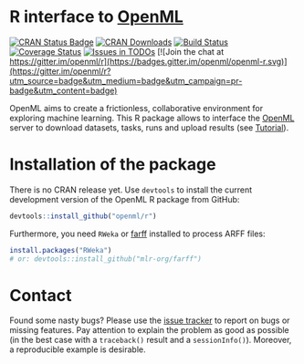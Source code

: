 # R interface to [OpenML](http://www.openml.org/) 

[![CRAN Status Badge](http://www.r-pkg.org/badges/version/OpenML)](http://cran.r-project.org/web/packages/OpenML)
[![CRAN Downloads](http://cranlogs.r-pkg.org/badges/OpenML)](http://cran.rstudio.com/web/packages/OpenML/index.html)
[![Build Status](https://travis-ci.org/openml/openml-r.svg?branch=master)](https://travis-ci.org/openml/openml-r)
[![Coverage Status](https://coveralls.io/repos/github/openml/openml-r/badge.svg?branch=master)](https://coveralls.io/github/openml/openml-r?branch=master)
[![Issues in TODOs](https://badge.waffle.io/openml/openml-r.png?label=TODO&title=TODOs)](https://waffle.io/openml/openml-r)
[![Join the chat at https://gitter.im/openml/r](https://badges.gitter.im/openml/openml-r.svg)](https://gitter.im/openml/r?utm_source=badge&utm_medium=badge&utm_campaign=pr-badge&utm_content=badge)

OpenML aims to create a frictionless, collaborative environment for exploring machine learning. This R package allows to interface the [OpenML](http://www.openml.org/frontend/page/home) server to download datasets, tasks, runs and upload results (see  [Tutorial](http://openml.github.io/openml-r)).

# Installation of the package

There is no CRAN release yet. Use `devtools` to install the current development version of the OpenML R package from GitHub:
```r
devtools::install_github("openml/r")
```
Furthermore,  you need `RWeka` or [farff](https://github.com/mlr-org/farff) installed to process ARFF files:
```r
install.packages("RWeka")
# or: devtools::install_github("mlr-org/farff")
```
# Contact

Found some nasty bugs? Please use the [issue tracker](https://github.com/openml/openml-r/issues) to report on bugs or missing features. Pay attention to explain the problem as good as possible (in the best case with a `traceback()` result and a `sessionInfo()`). Moreover, a reproducible example is desirable.
